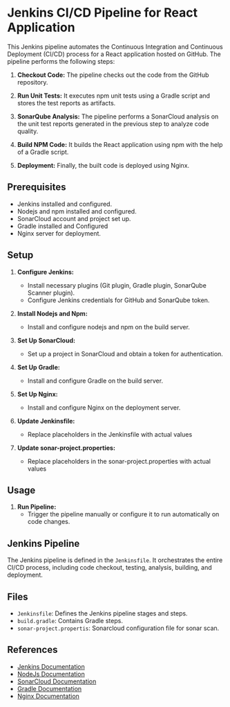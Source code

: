 # Jenkins CI/CD Pipeline for React Application

This Jenkins pipeline automates the Continuous Integration and Continuous Deployment (CI/CD) process for a React application hosted on GitHub. The pipeline performs the following steps:

1. **Checkout Code:** The pipeline checks out the code from the GitHub repository.

2. **Run Unit Tests:** It executes npm unit tests using a Gradle script and stores the test reports as artifacts.

3. **SonarQube Analysis:** The pipeline performs a SonarCloud analysis on the unit test reports generated in the previous step to analyze code quality.

4. **Build NPM Code:** It builds the React application using npm with the help of a Gradle script.

5. **Deployment:** Finally, the built code is deployed using Nginx.

## Prerequisites

- Jenkins installed and configured.
- Nodejs and npm installed and configured.
- SonarCloud account and project set up.
- Gradle installed and Configured
- Nginx server for deployment.

## Setup

1. **Configure Jenkins:**
   - Install necessary plugins (Git plugin, Gradle plugin, SonarQube Scanner plugin).
   - Configure Jenkins credentials for GitHub and SonarQube token.

2. **Install Nodejs and Npm:**
   - Install and configure nodejs and npm on the build server.

2. **Set Up SonarCloud:**
   - Set up a project in SonarCloud and obtain a token for authentication.

3. **Set Up Gradle:**
   - Install and configure Gradle on the build server.

4. **Set Up Nginx:**
   - Install and configure Nginx on the deployment server.

5. **Update Jenkinsfile:**
   - Replace placeholders in the Jenkinsfile with actual values

6. **Update sonar-project.properties:**
   - Replace placeholders in the sonar-project.properties with actual values

## Usage

1. **Run Pipeline:**
   - Trigger the pipeline manually or configure it to run automatically on code changes.

## Jenkins Pipeline

The Jenkins pipeline is defined in the `Jenkinsfile`. It orchestrates the entire CI/CD process, including code checkout, testing, analysis, building, and deployment.

## Files

- `Jenkinsfile`: Defines the Jenkins pipeline stages and steps.
- `build.gradle`: Contains Gradle steps.
- `sonar-project.propertis`: Sonarcloud configuration file for sonar scan.

## References

- [Jenkins Documentation](https://www.jenkins.io/doc/)
- [NodeJs Documentation](https://nodejs.org/en/learn/getting-started/how-to-install-nodejs)
- [SonarCloud Documentation](https://sonarcloud.io/documentation)
- [Gradle Documentation](https://docs.gradle.org/current/userguide/userguide.html)
- [Nginx Documentation](https://nginx.org/en/docs/)
